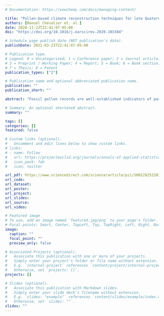 ```yaml
---
# Documentation: https://wowchemy.com/docs/managing-content/

title: "Pollen-based climate reconstruction techniques for late Quaternary studies"
authors: [Manuel Chevalier et. al.]
date: 2020-11-23T22:41:07-05:00
doi: "https://doi.org/10.1016/j.earscirev.2020.103384"

# Schedule page publish date (NOT publication's date).
publishDate: 2021-03-23T22:41:07-05:00

# Publication type.
# Legend: 0 = Uncategorized; 1 = Conference paper; 2 = Journal article;
# 3 = Preprint / Working Paper; 4 = Report; 5 = Book; 6 = Book section;
# 7 = Thesis; 8 = Patent
publication_types: ["2"]

# Publication name and optional abbreviated publication name.
publication: ""
publication_short: ""

abstract: "Fossil pollen records are well-established indicators of past vegetation changes. The prevalence of pollen across environmental settings including lakes, wetlands, and marine sediments, has made palynology one of the most ubiquitous and valuable tools for studying past environmental and climatic change globally for decades. A complementary research focus has been the development of statistical techniques to derive quantitative estimates of climatic conditions from pollen assemblages. This paper reviews the most commonly used statistical techniques and their rationale and seeks to provide a resource to facilitate their inclusion in more palaeoclimatic research. To this end, we first address the fundamental aspects of fossil pollen data that should be considered when undertaking pollen-based climate reconstructions. We then introduce the range of techniques currently available, the history of their development, and the situations in which they can be best employed. We review the literature on how to define robust calibration datasets, produce high-quality reconstructions, and evaluate climate reconstructions, and suggest methods and products that could be developed to facilitate accessibility and global usability. To continue to foster the development and inclusion of pollen climate reconstruction methods, we promote the development of reporting standards. When established, such standards should 1) enable broader application of climate reconstruction techniques, especially in regions where such methods are currently underused, and 2) enable the evaluation and reproduction of individual reconstructions, structuring them for the evolving open-science era, and optimising the use of fossil pollen data as a vital means for the study of past environmental and climatic variability. We also strongly encourage developers and users of palaeoclimate reconstruction methodologies to make associated programming code publicly available, which will further help disseminate these techniques to interested communities."

# Summary. An optional shortened abstract.
summary: ""

tags: []
categories: []
featured: false

# Custom links (optional).
#   Uncomment and edit lines below to show custom links.
# links:
# - name: Follow
#   url: https://projecteuclid.org/journals/annals-of-applied-statistics/volume-13/issue-4/Predicting-paleoclimate-from-compositional-data-using-multivariate-Gaussian-process-inverse/10.1214/19-AOAS1281.short
#   icon_pack: fab
#   icon: twitter

url_pdf: https://www.sciencedirect.com/science/article/pii/S001282522030430X
url_code:
url_dataset:
url_poster:
url_project:
url_slides:
url_source:
url_video:

# Featured image
# To use, add an image named `featured.jpg/png` to your page's folder. 
# Focal points: Smart, Center, TopLeft, Top, TopRight, Left, Right, BottomLeft, Bottom, BottomRight.
image:
  caption: ""
  focal_point: ""
  preview_only: false

# Associated Projects (optional).
#   Associate this publication with one or more of your projects.
#   Simply enter your project's folder or file name without extension.
#   E.g. `internal-project` references `content/project/internal-project/index.md`.
#   Otherwise, set `projects: []`.
projects: []

# Slides (optional).
#   Associate this publication with Markdown slides.
#   Simply enter your slide deck's filename without extension.
#   E.g. `slides: "example"` references `content/slides/example/index.md`.
#   Otherwise, set `slides: ""`.
slides: ""
---
```

